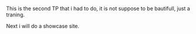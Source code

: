 This is the second TP that i had to do, it is not suppose to be bautifull, just a traning.

Next i will do a showcase site.
